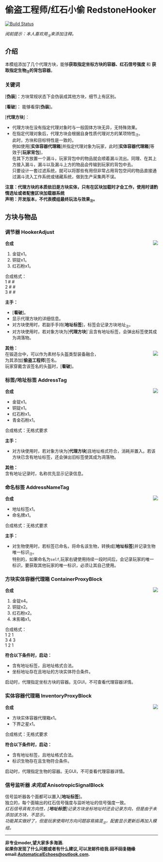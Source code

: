 # 偷盗工程师/红石小偷 RedstoneHooker 
[![Build Status](https://img.shields.io/badge/MinecraftForge-1.20.x-brightgreen)](https://github.com/MinecraftForge/MinecraftForge?branch=1.20.x)

_阅前提示：本人喜欢用<sub title="如果影响你观看就先给你道个歉啦！>-<" >`注`</sub>来添加注释。_
## 介绍

本模组添加了几个代理方块，能够**获取指定坐标方块的容器、红石信号强度** 和 **获取指定生物<sub title="可指定的生物类型有限，有约束条件" >`注`</sub>的背包容器**。  
  
### 关键词
  
[**伪装**]：方块常规状态下会伪装成其他方块，细节上有区别。   

[**看破**]： 能够看穿[**伪装**]。

[**代理方块**]： 
- 代理方块在没有指定代理对象时与一般固体方块无异，无特殊效果。  
- 在指定代理对象后，代理方块会根据自身性质代理对方的某项特性<sub title="属性、能力等" >`注`</sub>。  
此时，方块和目标特性是一致的，  
例如使用[**实体容器代理箱**]并指定代理对象为玩家，此时[**实体容器代理箱**]等效于[**玩家背包**]，  
在其下方放置一个漏斗，玩家背包中的物品就会顺着漏斗流出。同理、在其上方接入漏斗，漏斗以及漏斗上方的物品会传输到玩家的背包中去。  
只要设计一套过滤系统，就可以将那些有用但非常占用背包空间的物品直接通过漏斗流入工作系统或储藏系统，做到生产采集两不误。

**注意：代理方块的本质依旧是方块实体，只有在区块加载时才会工作，使用时请酌情选址或者配套区块加载器系统**  
**声明：开发版本，不代表模组最终玩法与效果<sub title="本说明书也是，排版巨丑！&#10;多提提建议好让我改" >`注`</sub>。**  

## 方块与物品
### 调节器 HookerAdjust 
**合成**  <image align="right" src="recipe/adjust.png"/>  
1. 金锭x1。  
2. 铜锭x1。  
3. 红石粉x1。  
  
合成格式：   
1   #   #  
2   #   #  
3   #   #  

  
**主手：**  
- [**看破**]。  
- 显示代理方块的详细信息。  
- 对方块使用时，若副手手持[**地址标签**]，标签会记录方块地址<sub title="也就是坐标" >`注`</sub>。  
- 对方块使用时，若对象方块为[**代理方块**]`且含有地址标签，会弹出标签使其成为凋落物。  

**其他：**  
在锻造台中，可以作为素材与头盔类型装备融合，<image align="right" src="recipe/adjust_hemlet.png"/>    
为其添加[**偷盗工程师**]签名。  
玩家穿戴含该签名的头盔时，[**看破**]。  

### 标签/地址标签 AddressTag 
**合成**  <image align="right" src="recipe/tag.png"/>  
- 金锭x1。  
- 铜锭x1。  
- 红石粉x1。  
- 青金石粉x1。  
  
合成格式：无格式要求

  
**主手：**  
- 对方块使用时，若对象方块为[**代理方块**]且地址格式符合，消耗并置入。若该方块已含有地址标签，还会弹出旧标签使其成为凋落物。 
  
**其他：**  
含有地址记录时，名称优先显示记录信息。  

### 命名标签 AddressNameTag 
**合成**  <image align="right" src="recipe/name_tag.png"/>  
- 地址标签x1。  
- 命名牌x1。  
  
合成格式：无格式要求
  
**主手：**  
- 对生物使用时，若标签已命名，将命名该生物，转换成[**地址标签**]并记录生物唯一标识<sub title="生物的UUID" >`注`</sub>。  
特别的，如果命名为`self`,玩家右键使用持续一段时间后，会记录玩家的唯一标识，要获取其他玩家的唯一标识，必须让其自己使用。

### 方块实体容器代理箱 ContainerProxyBlock 
**合成**  <image align="right" src="recipe/container.png"/>  
1. 金锭x4。  
2. 铜锭x2。  
3. 红石粉x2。  
4. 末影箱x1。  
  
合成格式：  
1    2    1  
3    4    3  
1    2    1  
  
**符合以下条件时，启动：**  
- 含有地址标签，且地址格式合法。  
- 坐标地址存在且地址的方块实体符合条件。  
  
启动时，代理指定坐标方块的容器。无GUI，不可查看代理容器详情。
  
### 实体容器代理箱 InventoryProxyBlock 
**合成**  <image align="right" src="recipe/inventory.png"/>  
- 方块实体容器代理箱x1。  
- 下界之星x1。  
  
合成格式：无格式要求  

**符合以下条件时，启动：**  
- 含有地址标签，且地址格式合法。  
- 标识生物存在且生物符合条件。  
  
启动时，代理指定生物的容器。无GUI，不可查看代理容器详情。  
  
### 信号监听器 *未完成* AnisotropicSignalBlock 
信号监听器各个面都可以置入[**地址标签**]。  
独立的，每个面输出的红石信号强度与监听地址的信号强度一致。  
*红石信号具有方向性，[**地址标签**]记录方块坐标地址时还会记录方向，但是由于未添加该方块，不显示。  
功能其实做好了，但是玩家使用时方向问题容易搞混<sub title="参照系不同。以自己为参照和以相邻方块为参照，方向是相反的。" >`注`</sub>，配套显示更新后再加入模组。*

--------------------------------------------------------
**非专业moder,望大家多多海涵.  
如果你发现了什么问题或者有什么建议,可以发邮件给我.~~回不回复随缘~~  
email:AutomaticalEchoes@outlook.com.**
